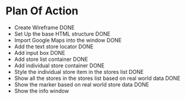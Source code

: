 # Plan Of Action

- Create Wireframe DONE
- Set Up the base HTML structure DONE
- Import Google Maps into the window DONE 
- Add the text store locator DONE
- Add input box DONE
- Add store list container DONE
- Add individual store container DONE
- Style the individual store item in the stores list DONE
- Show all the stores in the stores list based on real world data DONE
- Show the marker based on real world store data DONE 
- Show the info window 